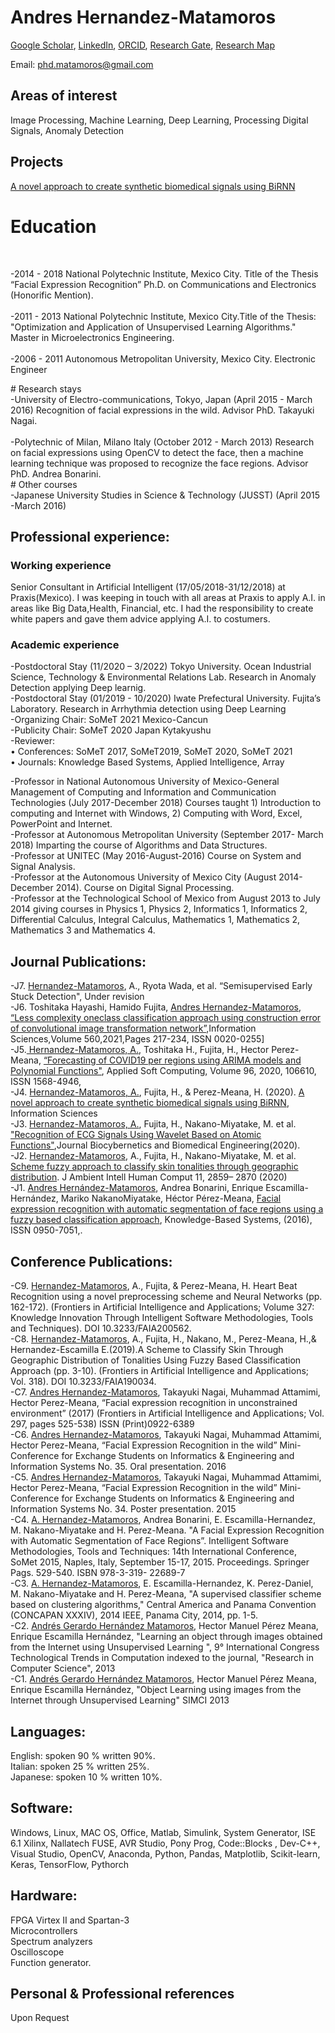# Andres Hernandez-Matamoros
[Google Scholar]( https://scholar.google.com/citations?user=kkE-410AAAAJ&hl=en),
[LinkedIn](https://www.linkedin.com/in/andr%C3%A9s-h-ab626b78),
[ORCID](https://orcid.org/0000-0002-4896-2909),
[Research Gate](https://www.researchgate.net/profile/Andres-Hernandez-Matamoros),
[Research Map](https://researchmap.jp/matamoros?lang=en)<br>

Email: phd.matamoros@gmail.com<br>

## Areas of interest

Image Processing, Machine Learning, Deep Learning, Processing Digital Signals, Anomaly Detection<br>

## Projects

[A novel approach to create synthetic biomedical signals using BiRNN](https://phdmatamoros.github.io/BiRNN/)



# Education
<br>
<p style="text-align:left;">
-2014 - 2018 National Polytechnic Institute, Mexico City. Title of the Thesis “Facial Expression Recognition” Ph.D. on Communications and Electronics (Honorific Mention). <br>
<br>
-2011 - 2013 National Polytechnic Institute, Mexico City.Title of the Thesis: "Optimization and Application of Unsupervised Learning Algorithms." Master in Microelectronics Engineering. <br>
 <br>
-2006 - 2011 Autonomous Metropolitan University, Mexico City. Electronic Engineer
 </p>
# Research stays
<br>
-University of Electro-communications, Tokyo, Japan (April 2015 - March 2016) Recognition of facial expressions in the wild. Advisor PhD. Takayuki Nagai.<br>
<br>
-Polytechnic of Milan, Milano Italy (October 2012 - March 2013) Research on facial expressions using OpenCV to detect the face, then a machine learning technique was proposed to recognize the face regions. Advisor PhD. Andrea Bonarini.
<br>
#  Other courses
<br>
-Japanese University Studies in Science & Technology (JUSST) (April 2015 -March 2016)



## Professional experience:
### Working experience
Senior Consultant in Artificial Intelligent (17/05/2018-31/12/2018) at Praxis(Mexico). I was keeping in touch with all areas at Praxis to apply A.I. in areas like Big Data,Health, Financial, etc. I had the responsibility to create white papers and gave them advice applying A.I. to costumers.
### Academic experience
-Postdoctoral Stay (11/2020 – 3/2022) Tokyo University. Ocean Industrial Science, Technology & Environmental Relations Lab. Research in Anomaly Detection applying Deep learnig.<br>
-Postdoctoral Stay (01/2019 - 10/2020) Iwate Prefectural University. Fujita’s Laboratory. Research in Arrhythmia detection using Deep Learning<br>
-Organizing Chair: SoMeT 2021 Mexico-Cancun<br>
-Publicity Chair: SoMeT 2020 Japan Kytakyushu<br>
-Reviewer:<br>
• Conferences: SoMeT 2017, SoMeT2019, SoMeT 2020, SoMeT 2021<br>
• Journals: Knowledge Based Systems, Applied Intelligence, Array<br>

-Professor in National Autonomous University of Mexico-General Management of Computing and Information and Communication Technologies (July 2017-December 2018) Courses taught 1) Introduction to computing and Internet with Windows, 2) Computing with Word, Excel, PowerPoint and Internet.<br>
-Professor at Autonomous Metropolitan University (September 2017- March 2018) Imparting the course of Algorithms and Data Structures.<br>
-Professor at UNITEC (May 2016-August-2016) Course on System and Signal Analysis.<br>
-Professor at the Autonomous University of Mexico City (August 2014-December 2014). Course on Digital Signal Processing.<br>
-Professor at the Technological School of Mexico from August 2013 to July 2014 giving courses in Physics 1, Physics 2, Informatics 1, Informatics 2, Differential Calculus, Integral Calculus, Mathematics 1, Mathematics 2, Mathematics 3 and Mathematics 4.<br>

## Journal Publications:
-J7. <u>Hernandez-Matamoros</u>, A., Ryota Wada, et al. “Semisupervised Early Stuck Detection", Under revision<br> 
-J6. Toshitaka Hayashi, Hamido Fujita, <u>Andres Hernandez-Matamoros</u>, [“Less complexity oneclass classification approach using construction error of convolutional image transformation network”](https://doi.org/10.1016/j.ins.2021.01.069),Information Sciences,Volume 560,2021,Pages 217-234, ISSN 0020-0255]<br>
-J5.<u> Hernandez-Matamoros, A.</u>, Toshitaka H., Fujita, H., Hector Perez-Meana, [“Forecasting of COVID19 per regions using ARIMA models and Polynomial Functions"](https://doi.org/10.1016/j.asoc.2020.106610), Applied Soft Computing, Volume 96, 2020, 106610, ISSN 1568-4946, <br>
-J4. <u>Hernandez-Matamoros, A.</u>, Fujita, H., & Perez-Meana, H. (2020). [A novel approach to create synthetic biomedical signals using BiRNN](doi:10.1016/j.ins.2020.06.01), Information Sciences<br>
 -J3. <u>Hernandez-Matamoros, A.</u>, Fujita, H., Nakano-Miyatake, M. et al. ["Recognition of ECG Signals Using Wavelet Based on Atomic Functions"](https://doi.org/10.1016/j.bbe.2020.02.007),Journal Biocybernetics and Biomedical Engineering(2020). <br>
-J2. <u>Hernandez-Matamoros</u>, A., Fujita, H., Nakano-Miyatake, M. et al. [Scheme fuzzy approach to classify skin tonalities through geographic distribution](https://doi.org/10.1007/s12652-019-01400-4). J Ambient Intell Human Comput 11, 2859– 2870 (2020)<br>
-J1. <u>Andres Hernández-Matamoros</u>, Andrea Bonarini, Enrique Escamilla-Hernández, Mariko NakanoMiyatake, Héctor Pérez-Meana, [Facial expression recognition with automatic segmentation of face regions using a fuzzy based classification approach](http://dx.doi.org/10.1016/j.knosys.2016.07.011), Knowledge-Based Systems, (2016), ISSN 0950-7051,.<br>
## Conference Publications:
-C9. <u>Hernandez-Matamoros</u>, A., Fujita, & Perez-Meana, H. Heart Beat Recognition using a novel preprocessing scheme and Neural Networks (pp. 162-172). (Frontiers in Artificial Intelligence and Applications; Volume 327: Knowledge Innovation Through Intelligent Software Methodologies, Tools and Techniques). DOI 10.3233/FAIA200562.<br>
-C8. <u>Hernandez-Matamoros</u>, A., Fujita, H., Nakano, M., Perez-Meana, H.,& Hernandez-Escamilla E.(2019).A Scheme to Classify Skin Through Geographic Distribution of Tonalities Using Fuzzy Based Classification Approach (pp. 3-10). (Frontiers in Artificial Intelligence and Applications; Vol. 318). DOI 10.3233/FAIA190034.<br>
-C7. <u>Andres Hernandez-Matamoros</u>, Takayuki Nagai, Muhammad Attamimi, Hector Perez-Meana, “Facial expression recognition in unconstrained environment” (2017) (Frontiers in Artificial Intelligence and Applications; Vol. 297, pages 525-538) ISSN (Print)0922-6389<br>
-C6. <u>Andres Hernandez-Matamoros</u>, Takayuki Nagai, Muhammad Attamimi, Hector Perez-Meana, “Facial Expression Recognition in the wild” Mini-Conference for Exchange Students on Informatics & Engineering and Information Systems No. 35. Oral presentation. 2016<br>
-C5. <u>Andres Hernandez-Matamoros</u>, Takayuki Nagai, Muhammad Attamimi, Hector Perez-Meana, “Facial Expression Recognition in the wild” Mini-Conference for Exchange Students on Informatics & Engineering and Information Systems No. 34. Poster presentation. 2015<br>
-C4. <u>A. Hernandez-Matamoros</u>, Andrea Bonarini, E. Escamilla-Hernandez, M. Nakano-Miyatake and H. Perez-Meana. "A Facial Expression Recognition with Automatic Segmentation of Face Regions”. Intelligent Software Methodologies, Tools and Techniques: 14th International Conference, SoMet 2015, Naples, Italy, September 15-17, 2015. Proceedings. Springer Pags. 529-540. ISBN 978-3-319- 22689-7<br>
-C3. <u>A. Hernandez-Matamoros</u>, E. Escamilla-Hernandez, K. Perez-Daniel, M. Nakano-Miyatake and H. Perez-Meana, "A supervised classifier scheme based on clustering algorithms," Central America and Panama Convention (CONCAPAN XXXIV), 2014 IEEE, Panama City, 2014, pp. 1-5.<br>
-C2. <u>Andrés Gerardo Hernández Matamoros</u>, Hector Manuel Pérez Meana, Enrique Escamilla Hernández, "Learning an object through images obtained from the Internet using Unsupervised Learning ", 9° International Congress Technological Trends in Computation indexed to the journal, "Research in Computer Science", 2013<br> 
-C1. <u>Andrés Gerardo Hernández Matamoros</u>, Hector Manuel Pérez Meana, Enrique Escamilla Hernández, "Object Learning using images from the Internet through Unsupervised Learning" SIMCI 2013 <br>

## Languages:

English: spoken 90 % written 90%.<br>
Italian: spoken 25 % written 25%.<br>
Japanese: spoken 10 % written 10%.<br>
## Software:
Windows, Linux, MAC OS, Office, Matlab, Simulink, System Generator, ISE 6.1 Xilinx, Nallatech FUSE,
AVR Studio, Pony Prog, Code::Blocks , Dev-C++, Visual Studio, OpenCV, Anaconda, Python, Pandas,
Matplotlib, Scikit-learn, Keras, TensorFlow, Pythorch
## Hardware:
FPGA Virtex II and Spartan-3<br>
Microcontrollers<br>
Spectrum analyzers<br>
Oscilloscope<br>
Function generator.
## Personal & Professional references
Upon Request

